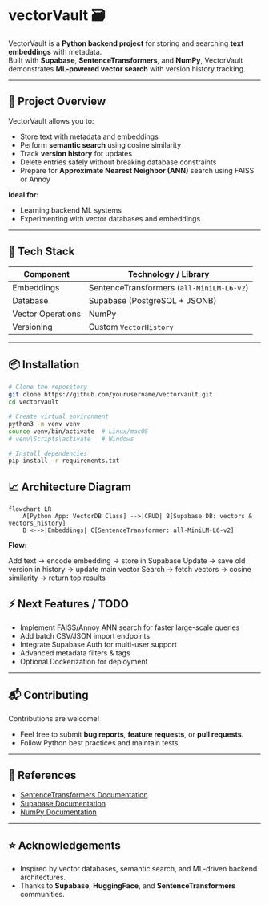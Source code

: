 # vectorVault 🗃️

VectorVault is a **Python backend project** for storing and searching **text embeddings** with metadata.  
Built with **Supabase**, **SentenceTransformers**, and **NumPy**, VectorVault demonstrates **ML-powered vector search** with version history tracking.  

---

## 🚀 Project Overview

VectorVault allows you to:

- Store text with metadata and embeddings  
- Perform **semantic search** using cosine similarity  
- Track **version history** for updates  
- Delete entries safely without breaking database constraints  
- Prepare for **Approximate Nearest Neighbor (ANN)** search using FAISS or Annoy  

**Ideal for:**  
- Learning backend ML systems  
- Experimenting with vector databases and embeddings  

---

## 🧰 Tech Stack

| Component           | Technology / Library                       |
|--------------------|-------------------------------------------|
| Embeddings          | SentenceTransformers (`all-MiniLM-L6-v2`) |
| Database            | Supabase (PostgreSQL + JSONB)             |
| Vector Operations   | NumPy                                      |
| Versioning          | Custom `VectorHistory`                     |

---

## 📦 Installation

```bash
# Clone the repository
git clone https://github.com/yourusername/vectorvault.git
cd vectorvault

# Create virtual environment
python3 -m venv venv
source venv/bin/activate  # Linux/macOS
# venv\Scripts\activate   # Windows

# Install dependencies
pip install -r requirements.txt

```

## 📈 Architecture Diagram

```mermaid
flowchart LR
    A[Python App: VectorDB Class] -->|CRUD| B[Supabase DB: vectors & vectors_history]
    B <-->|Embeddings| C[SentenceTransformer: all-MiniLM-L6-v2]
```
**Flow:**

Add text → encode embedding → store in Supabase
Update → save old version in history → update main vector
Search → fetch vectors → cosine similarity → return top results

## ⚡ Next Features / TODO
- Implement FAISS/Annoy ANN search for faster large-scale queries
- Add batch CSV/JSON import endpoints
- Integrate Supabase Auth for multi-user support
- Advanced metadata filters & tags
- Optional Dockerization for deployment

---

## 📬 Contributing

Contributions are welcome!  
- Feel free to submit **bug reports**, **feature requests**, or **pull requests**.  
- Follow Python best practices and maintain tests.  

---

## 📖 References

- [SentenceTransformers Documentation](https://www.sbert.net/)  
- [Supabase Documentation](https://supabase.com/docs)  
- [NumPy Documentation](https://numpy.org/doc/)

---

## ⭐ Acknowledgements

- Inspired by vector databases, semantic search, and ML-driven backend architectures.  
- Thanks to **Supabase**, **HuggingFace**, and **SentenceTransformers** communities.


